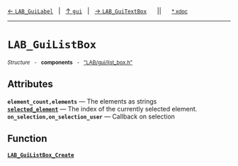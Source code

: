 [&#8592; `LAB_GuiLabel`](LAB--gui--lab_guilabel.md)&nbsp;&nbsp;&nbsp;|&nbsp;&nbsp;&nbsp;[&#8593; `gui`](LAB--gui.md)&nbsp;&nbsp;&nbsp;|&nbsp;&nbsp;&nbsp;[&#8594; `LAB_GuiTextBox`](LAB--gui--lab_guitextbox.md)&nbsp;&nbsp;&nbsp;&nbsp;&nbsp;&nbsp;||&nbsp;&nbsp;&nbsp;&nbsp;&nbsp;&nbsp;<small>[\* xdoc](../xdoc/LAB/gui.xmd#L212)</small>
***

# `LAB_GuiListBox`
<small>*Structure* &nbsp; - &nbsp; **components** &nbsp; - &nbsp; ["LAB/gui/list_box.h"](../include/LAB/gui/list_box.h)</small>  
## Attributes
**`element_count,elements`** &#8213; The elements as strings  
**[`selected_element`](LAB--gui--lab_guilistbox--selected_element.md)** &#8213; The index of the currently selected element.  
**`on_selection,on_selection_user`** &#8213; Callback on selection  
## Function
**[`LAB_GuiListBox_Create`](LAB--gui--lab_guilistbox--lab_guilistbox_create.md)**  
